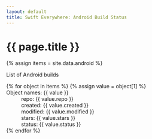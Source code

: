 ```yaml
---
layout: default
title: Swift Everywhere: Android Build Status
---
```

<h1>{{ page.title }}</h1>

{% assign items = site.data.android %}

<p>
List of Android builds
<p>

<dl>
{% for object in items %}
  {% assign value = object[1] %}
  <dt>Object names: {{ value }}</dt>
      <dd>repo: {{ value.repo }}</dd>
      <dd>created: {{ value.created }}</dd>
      <dd>modified: {{ value.modified }}</dd>
      <dd>stars: {{ value.stars }}</dd>
      <dd>status: {{ value.status }}</dd>
{% endfor %}


